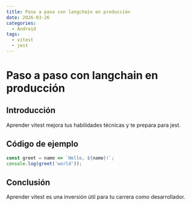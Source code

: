 ```yaml
---
title: Paso a paso con langchain en producción
date: 2026-03-26
categories:
  - Android
tags:
  - vitest
  - jest
---
```


# Paso a paso con langchain en producción

## Introducción

Aprender vitest mejora tus habilidades técnicas y te prepara para jest.

## Código de ejemplo

```javascript
const greet = name => `Hello, ${name}!`;
console.log(greet('world'));
```

## Conclusión

Aprender vitest es una inversión útil para tu carrera como desarrollador.
